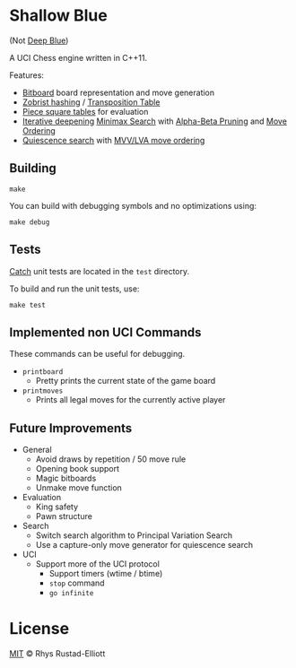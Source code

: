 # Shallow Blue
(Not [Deep Blue]( https://en.wikipedia.org/wiki/Deep_Blue_(chess_computer)))

A UCI Chess engine written in C++11.

Features:
  - [Bitboard](https://en.wikipedia.org/wiki/Bitboard) board representation and move generation
  - [Zobrist hashing](https://en.wikipedia.org/wiki/Zobrist_hashing) / [Transposition Table](https://en.wikipedia.org/wiki/Transposition_table)
  - [Piece square tables](https://chessprogramming.wikispaces.com/Piece-Square+Tables) for evaluation
  - [Iterative deepening](https://en.wikipedia.org/wiki/Iterative_deepening_depth-first_search) [Minimax Search](https://en.wikipedia.org/wiki/Minimax) with  [Alpha-Beta Pruning](https://en.wikipedia.org/wiki/Alpha%E2%80%93beta_pruning) and [Move Ordering](https://chessprogramming.wikispaces.com/Move+Ordering)
  - [Quiescence search](https://en.wikipedia.org/wiki/Quiescence_search) with [MVV/LVA move ordering](https://chessprogramming.wikispaces.com/MVV-LVA)

## Building

`make`

You can build with debugging symbols and no optimizations using:

`make debug`

## Tests

[Catch](https://github.com/philsquared/Catch) unit tests are located in the `test` directory.

To build and run the unit tests, use:

`make test`

## Implemented non UCI Commands

These commands can be useful for debugging.

- `printboard`
    - Pretty prints the current state of the game board
- `printmoves`
    - Prints all legal moves for the currently active player

## Future Improvements

- General
  - Avoid draws by repetition / 50 move rule
  - Opening book support
  - Magic bitboards
  - Unmake move function
- Evaluation
  - King safety
  - Pawn structure
- Search
  - Switch search algorithm to Principal Variation Search
  - Use a capture-only move generator for quiescence search
- UCI
  - Support more of the UCI protocol
    - Support timers (wtime / btime)
    - `stop` command
    - `go infinite`

# License

[MIT](https://github.com/GunshipPenguin/shallow-blue/blob/master/LICENSE) © Rhys Rustad-Elliott
